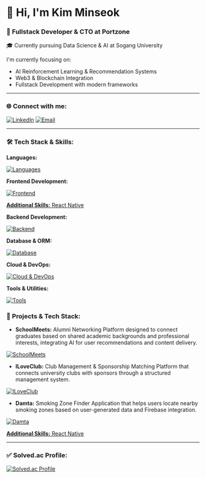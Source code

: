# 👋 Hi, I'm Kim Minseok

### 💼 Fullstack Developer & CTO at Portzone

🎓 Currently pursuing Data Science & AI at Sogang University

I'm currently focusing on:
- AI Reinforcement Learning & Recommendation Systems
- Web3 & Blockchain Integration
- Fullstack Development with modern frameworks

---

### 🌐 Connect with me:

<a href="https://linkedin.com/in/kmsk99"><img src="https://skillicons.dev/icons?i=linkedin" alt="LinkedIn" /></a>
<a href="mailto:kochevnik99@gmail.com"><img src="https://skillicons.dev/icons?i=gmail" alt="Email" /></a>

---

### 🛠️ Tech Stack & Skills:

**Languages:**
<p align="left">
  <a href="https://skillicons.dev">
    <img src="https://skillicons.dev/icons?i=js,ts,python,html,css" alt="Languages" />
  </a>
</p>

**Frontend Development:**
<p align="left">
  <a href="https://skillicons.dev">
    <img src="https://skillicons.dev/icons?i=react,nextjs,tailwind,styledcomponents" alt="Frontend" />

**Additional Skills:** React Native
  </a>
</p>

**Backend Development:**
<p align="left">
  <a href="https://skillicons.dev">
    <img src="https://skillicons.dev/icons?i=nodejs,nestjs,graphql" alt="Backend" />
  </a>
</p>

**Database & ORM:**
<p align="left">
  <a href="https://skillicons.dev">
    <img src="https://skillicons.dev/icons?i=postgres,planetscale,prisma,supabase" alt="Database" />
  </a>
</p>

**Cloud & DevOps:**
<p align="left">
  <a href="https://skillicons.dev">
    <img src="https://skillicons.dev/icons?i=aws,gcp,docker,vercel" alt="Cloud & DevOps" />
  </a>
</p>

**Tools & Utilities:**
<p align="left">
  <a href="https://skillicons.dev">
    <img src="https://skillicons.dev/icons?i=git,github,figma,vscode,obsidian,notion,vercel" alt="Tools" />
  </a>
</p>

### 🚀 Projects & Tech Stack:

- **SchoolMeets:** Alumni Networking Platform designed to connect graduates based on shared academic backgrounds and professional interests, integrating AI for user recommendations and content delivery.
<p align="left">
  <a href="https://skillicons.dev">
    <img src="https://skillicons.dev/icons?i=react,nextjs,tailwind,supabase,aws,figma,vscode,git" alt="SchoolMeets" />
  </a>
</p>

- **ILoveClub:** Club Management & Sponsorship Matching Platform that connects university clubs with sponsors through a structured management system.
<p align="left">
  <a href="https://skillicons.dev">
    <img src="https://skillicons.dev/icons?i=react,nextjs,tailwind,nodejs,express,nestjs,prisma,postgres,graphql,aws,docker,vercel,figma,vscode,git" alt="ILoveClub" />
  </a>
</p>

- **Damta:** Smoking Zone Finder Application that helps users locate nearby smoking zones based on user-generated data and Firebase integration.
<p align="left">
  <a href="https://skillicons.dev">
    <img src="https://skillicons.dev/icons?i=react,firebase,styledcomponents,figma,vscode,git" alt="Damta" />

**Additional Skills:** React Native
  </a>
</p>

---

### ✅ Solved.ac Profile:

[![Solved.ac Profile](http://mazassumnida.wtf/api/v2/generate_badge?boj=kmsk99)](https://solved.ac/kmsk99/)
